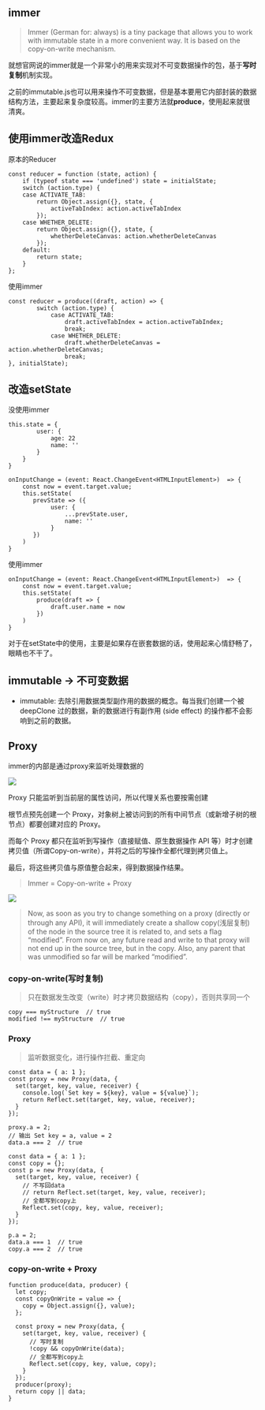 ## immer
> Immer (German for: always) is a tiny package that allows you to work with immutable state in a more convenient way. It is based on the copy-on-write mechanism.  

就想官网说的immer就是一个非常小的用来实现对不可变数据操作的包，基于**写时复制**机制实现。  

之前的immutable.js也可以用来操作不可变数据，但是基本要用它内部封装的数据结构方法，主要起来复杂度较高。immer的主要方法就**produce**，使用起来就很清爽。

## 使用immer改造Redux
原本的Reducer  

```
const reducer = function (state, action) {
    if (typeof state === 'undefined') state = initialState;
    switch (action.type) {
    case ACTIVATE_TAB:
        return Object.assign({}, state, {
            activeTabIndex: action.activeTabIndex
        });
    case WHETHER_DELETE:
        return Object.assign({}, state, {
            whetherDeleteCanvas: action.whetherDeleteCanvas
        });
    default:
        return state;
    }
};
```

使用immer  

```
const reducer = produce((draft, action) => {
        switch (action.type) {
            case ACTIVATE_TAB:
                draft.activeTabIndex = action.activeTabIndex;
                break;
            case WHETHER_DELETE:
                draft.whetherDeleteCanvas = action.whetherDeleteCanvas;
                break;
}, initialState);
```

## 改造setState
没使用immer
```
this.state = {
        user: {
            age: 22
            name: ''
        }
    }
}

onInputChange = (event: React.ChangeEvent<HTMLInputElement>)  => {
    const now = event.target.value;
    this.setState(
       prevState => ({
            user: {
                ...prevState.user,
                name: ''
            }
       })
    )
}
```
使用immer
```
onInputChange = (event: React.ChangeEvent<HTMLInputElement>)  => {
    const now = event.target.value;
    this.setState(
        produce(draft => {
            draft.user.name = now
        })
    )
}
```
对于在setState中的使用，主要是如果存在嵌套数据的话，使用起来心情舒畅了，眼睛也不干了。

## immutable -> 不可变数据
- immutable: 去除引用数据类型副作用的数据的概念。每当我们创建一个被 deepClone 过的数据，新的数据进行有副作用 (side effect) 的操作都不会影响到之前的数据。 

## Proxy  
immer的内部是通过proxy来监听处理数据的  

![](readmeImg/proxy.png)    

Proxy 只能监听到当前层的属性访问，所以代理关系也要按需创建  

根节点预先创建一个 Proxy，对象树上被访问到的所有中间节点（或新增子树的根节点）都要创建对应的 Proxy。  

而每个 Proxy 都只在监听到写操作（直接赋值、原生数据操作 API 等）时才创建拷贝值（所谓Copy-on-write），并将之后的写操作全都代理到拷贝值上。  

最后，将这些拷贝值与原值整合起来，得到数据操作结果。  

> Immer = Copy-on-write + Proxy  

![](readmeImg/readAndWrite.png)  

> Now, as soon as you try to change something on a proxy (directly or through any API), it will immediately create a shallow copy(浅层复制) of the node in the source tree it is related to, and sets a flag “modified”. From now on, any future read and write to that proxy will not end up in the source tree, but in the copy. Also, any parent that was unmodified so far will be marked “modified”.

### copy-on-write(写时复制) 
> 只在数据发生改变（write）时才拷贝数据结构（copy），否则共享同一个  

```
copy === myStructure  // true
modified !== myStructure  // true
```

### Proxy
> 监听数据变化，进行操作拦截、重定向  

```
const data = { a: 1 };
const proxy = new Proxy(data, {
  set(target, key, value, receiver) {
    console.log(`Set key = ${key}, value = ${value}`);
    return Reflect.set(target, key, value, receiver);
  }
});

proxy.a = 2;
// 输出 Set key = a, value = 2
data.a === 2  // true
```

```
const data = { a: 1 };
const copy = {};
const p = new Proxy(data, {
  set(target, key, value, receiver) {
    // 不写回data
    // return Reflect.set(target, key, value, receiver);
    // 全都写到copy上
    Reflect.set(copy, key, value, receiver);
  }
});

p.a = 2;
data.a === 1  // true
copy.a === 2  // true
```

### copy-on-write + Proxy
```
function produce(data, producer) {
  let copy;
  const copyOnWrite = value => {
    copy = Object.assign({}, value);
  };

  const proxy = new Proxy(data, {
    set(target, key, value, receiver) {
      // 写时复制
      !copy && copyOnWrite(data);
      // 全都写到copy上
      Reflect.set(copy, key, value, copy);
    }
  });
  producer(proxy);
  return copy || data;
}
```
